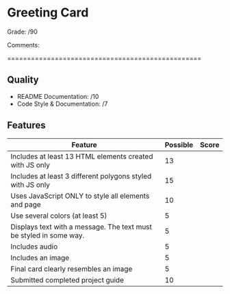 # Greeting Card

Grade: /90

Comments:

=================================================

## Quality
- README Documentation:  /10
- Code Style & Documentation:     /7

## Features

| Feature                                                                 | Possible   | Score |
|-------------------------------------------------------------------------|------------|-------|
|Includes at least 13 HTML elements created with JS only | 13 |   |                                         done   
|Includes at least 3 different polygons styled with JS only | 15 |   |                                      done
|Uses JavaScript ONLY to style all elements and page| 10 |   |                                              done
|Use several colors (at least 5)| 5 |   |                                                                   done
|Displays text with a message.  The text must be styled in some way.| 5 |   |                               done
|Includes audio | 5 |   |                                                                                   done
|Includes an image| 5 |   |                                                                                 done
|Final card clearly resembles an image  | 5  |   |                                                          100% def I got it
|Submitted completed project guide | 10 |   |                                                               done



